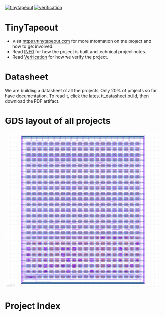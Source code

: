[![tinytapeout](https://github.com/mattvenn/tinytapeout-mpw7/actions/workflows/tinytapeout.yaml/badge.svg)](https://github.com/mattvenn/tinytapeout-mpw7/actions/workflows/tinytapeout.yaml)
[![verification](https://github.com/mattvenn/tinytapeout-mpw7/actions/workflows/verification.yaml/badge.svg)](https://github.com/mattvenn/tinytapeout-mpw7/actions/workflows/verification.yaml)

# TinyTapeout

* Visit https://tinytapeout.com for more information on the project and how to get involved.
* Read [INFO](INFO.md) for how the project is built and technical project notes.
* Read [Verification](verification.md) for how we verify the project.

# Datasheet

We are building a datasheet of all the projects. Only 20% of projects so far have documentation.
To read it, [click the latest tt_datasheet build](https://github.com/TinyTapeout/tt_docs/actions), then download the PDF artifact.

# GDS layout of all projects

![tiny tapeout](tinytapeout.png)

# Project Index


